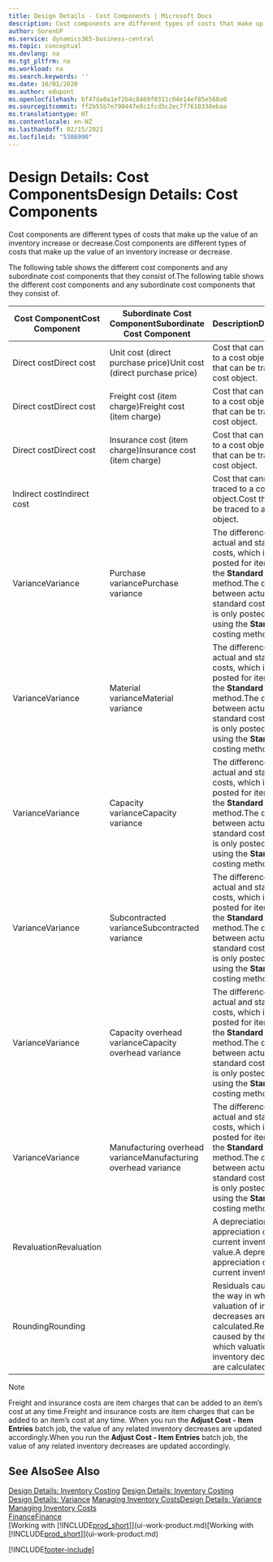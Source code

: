 ```yaml
---
title: Design Details - Cost Components | Microsoft Docs
description: Cost components are different types of costs that make up the value of an inventory increase or decrease.
author: SorenGP
ms.service: dynamics365-business-central
ms.topic: conceptual
ms.devlang: na
ms.tgt_pltfrm: na
ms.workload: na
ms.search.keywords: ''
ms.date: 10/01/2020
ms.author: edupont
ms.openlocfilehash: bf47da0a1ef2b4c8469f0311c04e14ef85e568a0
ms.sourcegitcommit: ff2b55b7e790447e0c1fcd5c2ec7f7610338ebaa
ms.translationtype: HT
ms.contentlocale: en-NZ
ms.lasthandoff: 02/15/2021
ms.locfileid: "5386990"
---
```

# <a name="design-details-cost-components"></a><span data-ttu-id="adc80-103">Design Details: Cost Components</span><span class="sxs-lookup"><span data-stu-id="adc80-103">Design Details: Cost Components</span></span>
<span data-ttu-id="adc80-104">Cost components are different types of costs that make up the value of an inventory increase or decrease.</span><span class="sxs-lookup"><span data-stu-id="adc80-104">Cost components are different types of costs that make up the value of an inventory increase or decrease.</span></span>  

 <span data-ttu-id="adc80-105">The following table shows the different cost components and any subordinate cost components that they consist of.</span><span class="sxs-lookup"><span data-stu-id="adc80-105">The following table shows the different cost components and any subordinate cost components that they consist of.</span></span>  

|<span data-ttu-id="adc80-106">Cost Component</span><span class="sxs-lookup"><span data-stu-id="adc80-106">Cost Component</span></span>|<span data-ttu-id="adc80-107">Subordinate Cost Component</span><span class="sxs-lookup"><span data-stu-id="adc80-107">Subordinate Cost Component</span></span>|<span data-ttu-id="adc80-108">Description</span><span class="sxs-lookup"><span data-stu-id="adc80-108">Description</span></span>|  
|--------------------|--------------------------------|---------------------------------------|  
|<span data-ttu-id="adc80-109">Direct cost</span><span class="sxs-lookup"><span data-stu-id="adc80-109">Direct cost</span></span>|<span data-ttu-id="adc80-110">Unit cost (direct purchase price)</span><span class="sxs-lookup"><span data-stu-id="adc80-110">Unit cost (direct purchase price)</span></span>|<span data-ttu-id="adc80-111">Cost that can be traced to a cost object.</span><span class="sxs-lookup"><span data-stu-id="adc80-111">Cost that can be traced to a cost object.</span></span>|  
|<span data-ttu-id="adc80-112">Direct cost</span><span class="sxs-lookup"><span data-stu-id="adc80-112">Direct cost</span></span>|<span data-ttu-id="adc80-113">Freight cost (item charge)</span><span class="sxs-lookup"><span data-stu-id="adc80-113">Freight cost (item charge)</span></span>|<span data-ttu-id="adc80-114">Cost that can be traced to a cost object.</span><span class="sxs-lookup"><span data-stu-id="adc80-114">Cost that can be traced to a cost object.</span></span>|  
|<span data-ttu-id="adc80-115">Direct cost</span><span class="sxs-lookup"><span data-stu-id="adc80-115">Direct cost</span></span>|<span data-ttu-id="adc80-116">Insurance cost (item charge)</span><span class="sxs-lookup"><span data-stu-id="adc80-116">Insurance cost (item charge)</span></span>|<span data-ttu-id="adc80-117">Cost that can be traced to a cost object.</span><span class="sxs-lookup"><span data-stu-id="adc80-117">Cost that can be traced to a cost object.</span></span>|  
|<span data-ttu-id="adc80-118">Indirect cost</span><span class="sxs-lookup"><span data-stu-id="adc80-118">Indirect cost</span></span>||<span data-ttu-id="adc80-119">Cost that cannot be traced to a cost object.</span><span class="sxs-lookup"><span data-stu-id="adc80-119">Cost that cannot be traced to a cost object.</span></span>|  
|<span data-ttu-id="adc80-120">Variance</span><span class="sxs-lookup"><span data-stu-id="adc80-120">Variance</span></span>|<span data-ttu-id="adc80-121">Purchase variance</span><span class="sxs-lookup"><span data-stu-id="adc80-121">Purchase variance</span></span>|<span data-ttu-id="adc80-122">The difference between actual and standard costs, which is only posted for items using the **Standard** costing method.</span><span class="sxs-lookup"><span data-stu-id="adc80-122">The difference between actual and standard costs, which is only posted for items using the **Standard** costing method.</span></span>|  
|<span data-ttu-id="adc80-123">Variance</span><span class="sxs-lookup"><span data-stu-id="adc80-123">Variance</span></span>|<span data-ttu-id="adc80-124">Material variance</span><span class="sxs-lookup"><span data-stu-id="adc80-124">Material variance</span></span>|<span data-ttu-id="adc80-125">The difference between actual and standard costs, which is only posted for items using the **Standard** costing method.</span><span class="sxs-lookup"><span data-stu-id="adc80-125">The difference between actual and standard costs, which is only posted for items using the **Standard** costing method.</span></span>|  
|<span data-ttu-id="adc80-126">Variance</span><span class="sxs-lookup"><span data-stu-id="adc80-126">Variance</span></span>|<span data-ttu-id="adc80-127">Capacity variance</span><span class="sxs-lookup"><span data-stu-id="adc80-127">Capacity variance</span></span>|<span data-ttu-id="adc80-128">The difference between actual and standard costs, which is only posted for items using the **Standard** costing method.</span><span class="sxs-lookup"><span data-stu-id="adc80-128">The difference between actual and standard costs, which is only posted for items using the **Standard** costing method.</span></span>|  
|<span data-ttu-id="adc80-129">Variance</span><span class="sxs-lookup"><span data-stu-id="adc80-129">Variance</span></span>|<span data-ttu-id="adc80-130">Subcontracted variance</span><span class="sxs-lookup"><span data-stu-id="adc80-130">Subcontracted variance</span></span>|<span data-ttu-id="adc80-131">The difference between actual and standard costs, which is only posted for items using the **Standard** costing method.</span><span class="sxs-lookup"><span data-stu-id="adc80-131">The difference between actual and standard costs, which is only posted for items using the **Standard** costing method.</span></span>|  
|<span data-ttu-id="adc80-132">Variance</span><span class="sxs-lookup"><span data-stu-id="adc80-132">Variance</span></span>|<span data-ttu-id="adc80-133">Capacity overhead variance</span><span class="sxs-lookup"><span data-stu-id="adc80-133">Capacity overhead variance</span></span>|<span data-ttu-id="adc80-134">The difference between actual and standard costs, which is only posted for items using the **Standard** costing method.</span><span class="sxs-lookup"><span data-stu-id="adc80-134">The difference between actual and standard costs, which is only posted for items using the **Standard** costing method.</span></span>|  
|<span data-ttu-id="adc80-135">Variance</span><span class="sxs-lookup"><span data-stu-id="adc80-135">Variance</span></span>|<span data-ttu-id="adc80-136">Manufacturing overhead variance</span><span class="sxs-lookup"><span data-stu-id="adc80-136">Manufacturing overhead variance</span></span>|<span data-ttu-id="adc80-137">The difference between actual and standard costs, which is only posted for items using the **Standard** costing method.</span><span class="sxs-lookup"><span data-stu-id="adc80-137">The difference between actual and standard costs, which is only posted for items using the **Standard** costing method.</span></span>|  
|<span data-ttu-id="adc80-138">Revaluation</span><span class="sxs-lookup"><span data-stu-id="adc80-138">Revaluation</span></span>||<span data-ttu-id="adc80-139">A depreciation or appreciation of the current inventory value.</span><span class="sxs-lookup"><span data-stu-id="adc80-139">A depreciation or appreciation of the current inventory value.</span></span>|  
|<span data-ttu-id="adc80-140">Rounding</span><span class="sxs-lookup"><span data-stu-id="adc80-140">Rounding</span></span>||<span data-ttu-id="adc80-141">Residuals caused by the way in which valuation of inventory decreases are calculated.</span><span class="sxs-lookup"><span data-stu-id="adc80-141">Residuals caused by the way in which valuation of inventory decreases are calculated.</span></span>|  

> [!NOTE]  
>  <span data-ttu-id="adc80-142">Freight and insurance costs are item charges that can be added to an item’s cost at any time.</span><span class="sxs-lookup"><span data-stu-id="adc80-142">Freight and insurance costs are item charges that can be added to an item’s cost at any time.</span></span> <span data-ttu-id="adc80-143">When you run the **Adjust Cost - Item Entries** batch job, the value of any related inventory decreases are updated accordingly.</span><span class="sxs-lookup"><span data-stu-id="adc80-143">When you run the **Adjust Cost - Item Entries** batch job, the value of any related inventory decreases are updated accordingly.</span></span>  

## <a name="see-also"></a><span data-ttu-id="adc80-144">See Also</span><span class="sxs-lookup"><span data-stu-id="adc80-144">See Also</span></span>  
 <span data-ttu-id="adc80-145">[Design Details: Inventory Costing](design-details-inventory-costing.md) </span><span class="sxs-lookup"><span data-stu-id="adc80-145">[Design Details: Inventory Costing](design-details-inventory-costing.md) </span></span>  
 <span data-ttu-id="adc80-146">[Design Details: Variance](design-details-variance.md) [Managing Inventory Costs](finance-manage-inventory-costs.md)</span><span class="sxs-lookup"><span data-stu-id="adc80-146">[Design Details: Variance](design-details-variance.md) [Managing Inventory Costs](finance-manage-inventory-costs.md)</span></span>  
 [<span data-ttu-id="adc80-147">Finance</span><span class="sxs-lookup"><span data-stu-id="adc80-147">Finance</span></span>](finance.md)  
 <span data-ttu-id="adc80-148">[Working with [!INCLUDE[prod_short](includes/prod_short.md)]](ui-work-product.md)</span><span class="sxs-lookup"><span data-stu-id="adc80-148">[Working with [!INCLUDE[prod_short](includes/prod_short.md)]](ui-work-product.md)</span></span>  


[!INCLUDE[footer-include](includes/footer-banner.md)]